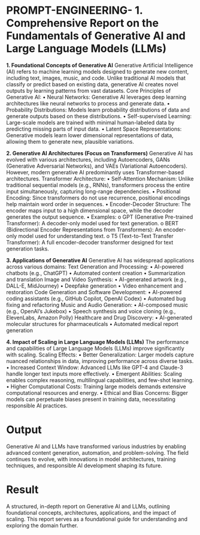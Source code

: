 # PROMPT-ENGINEERING- 1.	Comprehensive Report on the Fundamentals of Generative AI and Large Language Models (LLMs)
**1. Foundational Concepts of Generative AI**
Generative Artificial Intelligence (AI) refers to machine learning models 
designed to generate new content, including text, images, music, and code. 
Unlike traditional AI models that classify or predict based on existing data, 
generative AI creates novel outputs by learning patterns from vast datasets. 
Core Principles of Generative AI: 
• Neural Networks: Generative AI leverages deep learning architectures 
like neural networks to process and generate data. 
• Probability Distributions: Models learn probability distributions of data 
and generate outputs based on these distributions. 
• Self-supervised Learning: Large-scale models are trained with minimal 
human-labeled data by predicting missing parts of input data. 
• Latent Space Representations: Generative models learn lower
dimensional representations of data, allowing them to generate new, 
plausible variations. 

**2. Generative AI Architectures (Focus on Transformers)**
Generative AI has evolved with various architectures, including Autoencoders, 
GANs (Generative Adversarial Networks), and VAEs (Variational Autoencoders). 
However, modern generative AI predominantly uses Transformer-based 
architectures. 
Transformer Architecture: 
• Self-Attention Mechanism: Unlike traditional sequential models (e.g., 
RNNs), transformers process the entire input simultaneously, capturing 
long-range dependencies. 
• Positional Encoding: Since transformers do not use recurrence, 
positional encodings help maintain word order in sequences. 
• Encoder-Decoder Structure: The encoder maps input to a high
dimensional space, while the decoder generates the output sequence. 
• Examples: 
o GPT (Generative Pre-trained Transformer): A decoder-only model 
used for text generation. 
o BERT (Bidirectional Encoder Representations from Transformers): 
An encoder-only model used for understanding text. 
o T5 (Text-to-Text Transfer Transformer): A full encoder-decoder 
transformer designed for text generation tasks.

**3. Applications of Generative AI**
Generative AI has widespread applications across various domains: 
Text Generation and Processing: 
• AI-powered chatbots (e.g., ChatGPT) 
• Automated content creation 
• Summarization and translation 
Image and Video Synthesis: 
• AI-generated artwork (e.g., DALL-E, MidJourney) 
• Deepfake generation 
• Video enhancement and restoration 
Code Generation and Software Development: 
• AI-powered coding assistants (e.g., GitHub Copilot, OpenAI Codex) 
• Automated bug fixing and refactoring 
Music and Audio Generation: 
• AI-composed music (e.g., OpenAI’s Jukebox) 
• Speech synthesis and voice cloning (e.g., ElevenLabs, Amazon Polly) 
Healthcare and Drug Discovery: 
• AI-generated molecular structures for pharmaceuticals 
• Automated medical report generation 

**4. Impact of Scaling in Large Language Models (LLMs)**
The performance and capabilities of Large Language Models (LLMs) improve 
significantly with scaling. 
Scaling Effects: 
• Better Generalization: Larger models capture nuanced relationships in 
data, improving performance across diverse tasks. 
• Increased Context Window: Advanced LLMs like GPT-4 and Claude-3 
handle longer text inputs more effectively. 
• Emergent Abilities: Scaling enables complex reasoning, multilingual 
capabilities, and few-shot learning. 
• Higher Computational Costs: Training large models demands extensive 
computational resources and energy. 
• Ethical and Bias Concerns: Bigger models can perpetuate biases present 
in training data, necessitating responsible AI practices. 

# Output
Generative AI and LLMs have transformed various industries by enabling 
advanced content generation, automation, and problem-solving. The field 
continues to evolve, with innovations in model architectures, training 
techniques, and responsible AI development shaping its future.


# Result
A structured, in-depth report on Generative AI and LLMs, 
outlining foundational concepts, architectures, applications, and the impact of 
scaling. This report serves as a foundational guide for understanding and 
exploring the domain further.
